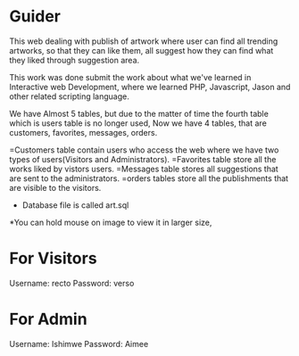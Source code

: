

Guider
======

This web dealing with publish of artwork where user can find all trending artworks, 
so that they can like them, all suggest how they can find what they liked through 
suggestion area.

This work was done submit the work about what we've learned in Interactive web Development,
where we learned PHP, Javascript, Jason and other related scripting language. 

We have Almost 5 tables, but due to the matter of time the fourth table which is users table is no longer used,
Now we have 4 tables, that are customers, favorites, messages, orders.

=Customers table contain users who access the web where we have two types of users(Visitors and Administrators).
=Favorites table store all the works liked by vistors users.
=Messages table stores all suggestions that are sent to the administrators.
=orders tables store all the publishments that are visible to the visitors.

* Database file is called art.sql

*You can hold mouse on image to view it in larger size,

For Visitors 
============
Username: recto
Password: verso

For Admin
=========

Username:  Ishimwe
Password: Aimee




